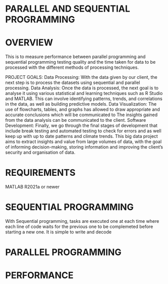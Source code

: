 # PARALLEL AND SEQUENTIAL PROGRAMMING 
# OVERVIEW 
This is to measure performance between parallel programming and sequential programming testing quality and the time taken for data to be processed with the different methods of processing techniques. 

PROJECT GOALS: 
Data Processing: With the data given by our client,  the next step is to process the datasets using sequential and parallel processing. 
Data Analysis: Once the data is processed, the next goal is to analyse it using various statistical and learning techniques such as R Studio and MATLAB. This can involve identifying patterns, trends, and correlations in the data, as well as building predictive models.
Data Visualization: The use of flowcharts, tables, and graphs has allowed to draw appropriate and accurate conclusions  which will be communicated to The insights gained from the data analysis can be communicated to the client. 
Software Development: Finally,  we go  through the final stages of development that include break testing and automated testing to check for errors and as well keep up with up to date patterns and climate trends.
This big data project aims to extract insights and value from large volumes of data, with the goal of informing decision-making, storing information and improving the client’s security and organisation of data.


# REQUIREMENTS 
MATLAB R2021a or newer

# SEQUENTIAL PROGRAMMING 
With Sequential programming, tasks are executed one at each time where each line of code waits for the previous one to be complemeted before starting a new one. It is simple to write and decode 
# PARALLEL PROGRAMMING 
# PERFORMANCE 

